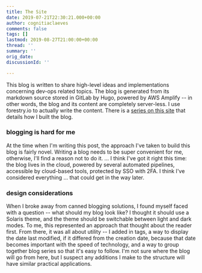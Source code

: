 ```yaml
---
title: The Site
date: 2019-07-21T22:30:21.000+00:00
author: cognitiaclaeves
comments: false
tags: []
lastmod: 2019-08-27T21:00:00+00:00
thread: ''
summary: ''
orig_date: 
discussionId: ''

---
```

This blog is written to share high-level ideas and implementations concerning dev-ops related topics. The blog is generated from its markdown source stored in GitLab by Hugo, powered by AWS Amplify -- in other words, the blog and its content are completely server-less. I use forestry.io to actually write the content. There is a [series on this site](serverless-blog-setup-repo/ "How I built this blog") that details how I built the blog.

### blogging is hard for me

At the time when I'm writing this post, the approach I've taken to build this blog is fairly novel. Writing a blog needs to be super convenient for me, otherwise, I'll find a reason not to do it. ... I think I've got it right this time: the blog lives in the cloud, powered by several automated pipelines, accessible by cloud-based tools, protected by SSO with 2FA. I think I've considered everything ... that could get in the way later.

### design considerations

When I broke away from canned blogging solutions, I found myself faced with a question -- what should my blog look like? I thought it should use a Solaris theme, and the theme should be switchable between light and dark modes. To me, this represented an approach that thought about the reader first. From there, it was all about utility -- I added in tags, a way to display the date last modified, if it differed from the creation date, because that date becomes important with the speed of technology, and a way to group together blog series so that it's easy to follow. I'm not sure where the blog will go from here, but I suspect any additions I make to the structure will have similar practical applications.